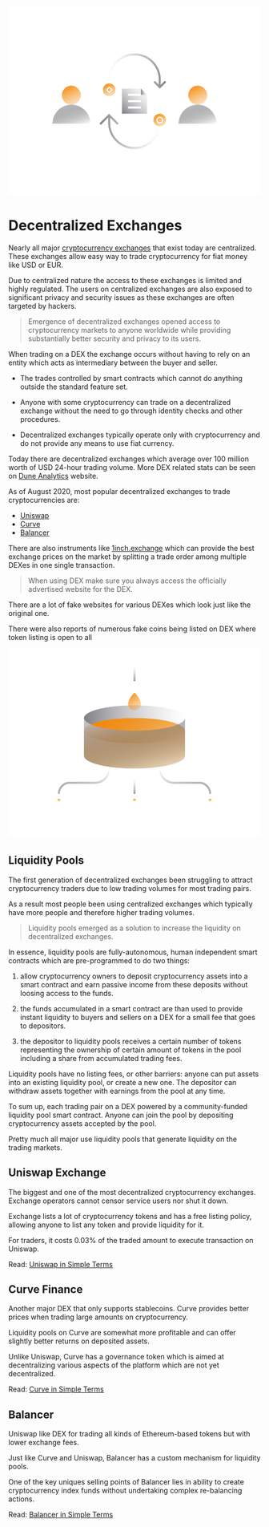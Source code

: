![](images/defi3-exchanges-l.png)

# Decentralized Exchanges

Nearly all major [cryptocurrency exchanges](/guides/fundamentals/6-buying-cryptocurrency-basics.md) that exist today are centralized. These exchanges allow easy way to trade cryptocurrency for fiat money like USD or EUR.
    
Due to centralized nature the access to these exchanges is limited and highly regulated. The users on centralized exchanges are also exposed to significant privacy and security issues as these exchanges are often targeted by hackers.
   
> Emergence of decentralized exchanges opened access to cryptocurrency markets to anyone worldwide while providing substantially better security and privacy to its users.
    
When trading on a DEX the exchange occurs without having to rely on an entity which acts as intermediary between the buyer and seller. 

- The trades controlled by smart contracts which cannot do anything outside the standard feature set.
   
- Anyone with some cryptocurrency can trade on a decentralized exchange without the need to go through identity checks and other procedures.

- Decentralized exchanges typically operate only with cryptocurrency and do not provide any means to use fiat currency.

Today there are decentralized exchanges which average over 100 million worth of USD 24-hour trading volume. More DEX related stats can be seen on [Dune Analytics](https://explore.duneanalytics.com/public/dashboards/c87JEtVi2GlyIZHQOR02NsfyJV48eaKEQSiKplJ7) website.

As of August 2020, most popular decentralized exchanges to trade cryptocurrencies are:
 
- [Uniswap](https://uniswap.info/home)
- [Curve](https://curve.fi) 
- [Balancer](https://pools.balancer.exchange/#/)

There are also instruments like [1inch.exchange](https://1inch.exchange/) which can provide the best exchange prices on the market by splitting a trade order among multiple DEXes in one single transaction.

> When using DEX make sure you always access the officially advertised website for the DEX. 

There are a lot of fake websites for various DEXes which look just like the original one.

There were also reports of numerous fake coins being listed on DEX where token listing is open to all

![](images/defi3-pools-l.png)

## Liquidity Pools

The first generation of decentralized exchanges been struggling to attract cryptocurrency traders due to low trading volumes for most trading pairs. 

As a result most people been using centralized exchanges which typically have more people and therefore higher trading volumes.

> Liquidity pools emerged as a solution to increase the liquidity on decentralized exchanges. 

In essence, liquidity pools are fully-autonomous, human independent smart contracts which are pre-programmed to do two things:
 
1. allow cryptocurrency owners to deposit cryptocurrency assets into a smart contract and earn passive income from these deposits without loosing access to the funds.

2. the funds accumulated in a smart contract are than used to provide instant liquidity to buyers and sellers on a DEX for a small fee that goes to depositors.

3. the depositor to liquidity pools receives a certain number of tokens representing the ownership of certain amount of tokens in the pool including a share from accumulated trading fees.

Liquidity pools have no listing fees, or other barriers: anyone can put assets into an existing liquidity pool, or create a new one. The depositor can withdraw assets together with earnings from the pool at any time. 

To sum up, each trading pair on a DEX powered by a community-funded liquidity pool smart contract. Anyone can join the pool by depositing cryptocurrency assets accepted by the pool.

Pretty much all major use liquidity pools that generate liquidity on the trading markets.

## Uniswap Exchange

The biggest and one of the most decentralized cryptocurrency exchanges. Exchange operators cannot censor service users nor shut it down.
    
Exchange lists a lot of cryptocurrency tokens and has a free listing policy, allowing anyone to list any token and provide liquidity for it.
    
For traders, it costs 0.03% of the traded amount to execute transaction on Uniswap.
    
Read: [Uniswap in Simple Terms](/guides/token_guides/uniswap.md)
    
## Curve Finance

Another major DEX that only supports stablecoins. Curve provides better prices when trading large amounts on cryptocurrency.
    
Liquidity pools on Curve are somewhat more profitable and can offer slightly better returns on deposited assets.
    
Unlike Uniswap, Curve has a governance token which is aimed at decentralizing various aspects of the platform which are not yet decentralized.

Read: [Curve in Simple Terms](/guides/token_guides/curve-finance.md)

## Balancer
    
Uniswap like DEX for trading all kinds of Ethereum-based tokens but with lower exchange fees.
    
Just like Curve and Uniswap, Balancer has a custom mechanism for liquidity pools.

One of the key uniques selling points of Balancer lies in ability to create cryptocurrency index funds without undertaking complex re-balancing actions.
    
Read: [Balancer in Simple Terms](/guides/token_guides/balancer-dex.md)
